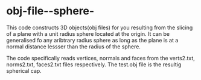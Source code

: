 # obj-file--sphere-

This code constructs 3D objects(obj files) for you resulting from the slicing of a plane with a unit radius sphere located at the origin. It can be generalised fo any aribtrary radius sphere as long as the plane is at a normal distance lessser than the radius of the sphere. 

The code specifically reads vertices, normals and faces from the verts2.txt, norms2.txt, faces2.txt files respectively. 
The test.obj file is the resultig spherical cap. 
